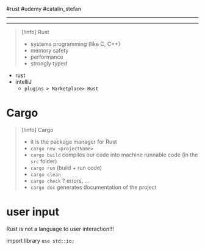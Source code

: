 #rust  #udemy  #catalin_stefan

--------





-----


>[!info] Rust
>- systems programming (like C, C++)
>- memory safety
>- performance
>- strongly typed


- rust
- intelliJ
	- `plugins > Marketplace> Rust`

# Cargo

>[!info] Cargo
>- it is the package manager for Rust
>- `cargo new <projectName>` 
>- `cargo build` compiles our code into machine runnable code (in the `src` folder)
>- `cargo run`  (build + run code)
>- `cargo clean`
>- `cargo check`  ? errors, ...
>- `cargo doc` generates documentation of the project



# user input
Rust is not a language to user interaction!!!

import library
`use std::io;`













